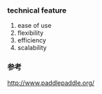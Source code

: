 ### technical feature
1. ease of use
2. flexibility
3. efficiency
4. scalability


### 参考
http://www.paddlepaddle.org/
